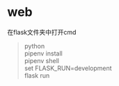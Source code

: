 # web
在flask文件夹中打开cmd

> python \
> pipenv install \
> pipenv shell\
> set FLASK_RUN=development\
> flask run
